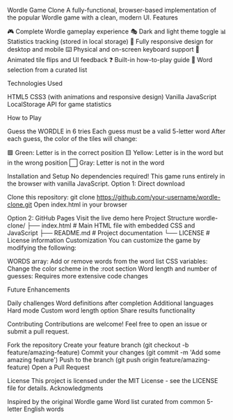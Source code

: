 Wordle Game Clone
A fully-functional, browser-based implementation of the popular Wordle game with a clean, modern UI.
Features

🎮 Complete Wordle gameplay experience
🎭 Dark and light theme toggle
📊 Statistics tracking (stored in local storage)
📱 Fully responsive design for desktop and mobile
⌨️ Physical and on-screen keyboard support
🔄 Animated tile flips and UI feedback
❓ Built-in how-to-play guide
🎲 Word selection from a curated list

Technologies Used

HTML5
CSS3 (with animations and responsive design)
Vanilla JavaScript
LocalStorage API for game statistics

How to Play

Guess the WORDLE in 6 tries
Each guess must be a valid 5-letter word
After each guess, the color of the tiles will change:

🟩 Green: Letter is in the correct position
🟨 Yellow: Letter is in the word but in the wrong position
⬜ Gray: Letter is not in the word



Installation and Setup
No dependencies required! This game runs entirely in the browser with vanilla JavaScript.
Option 1: Direct download

Clone this repository: git clone https://github.com/your-username/wordle-clone.git
Open index.html in your browser

Option 2: GitHub Pages
Visit the live demo here
Project Structure
wordle-clone/
├── index.html      # Main HTML file with embedded CSS and JavaScript
├── README.md       # Project documentation
└── LICENSE         # License information
Customization
You can customize the game by modifying the following:

WORDS array: Add or remove words from the word list
CSS variables: Change the color scheme in the :root section
Word length and number of guesses: Requires more extensive code changes

Future Enhancements

 Daily challenges
 Word definitions after completion
 Additional languages
 Hard mode
 Custom word length option
 Share results functionality

Contributing
Contributions are welcome! Feel free to open an issue or submit a pull request.

Fork the repository
Create your feature branch (git checkout -b feature/amazing-feature)
Commit your changes (git commit -m 'Add some amazing feature')
Push to the branch (git push origin feature/amazing-feature)
Open a Pull Request

License
This project is licensed under the MIT License - see the LICENSE file for details.
Acknowledgments

Inspired by the original Wordle game
Word list curated from common 5-letter English words

